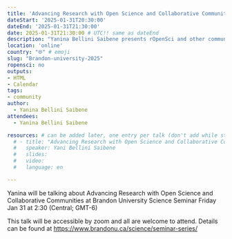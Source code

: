 ```yaml
---
title: 'Advancing Research with Open Science and Collaborative Communities'
dateStart: '2025-01-31T20:30:00'
dateEnd: '2025-01-31T21:30:00'
date: 2025-01-31T21:30:00 # UTC!! same as dateEnd
description: "Yanina Bellini Saibene presents rOpenSci and other community of practice related to science and research"
location: 'online'
country: "🌐" # emoji
slug: "Brandon-university-2025"
ropensci: no
outputs: 
- HTML
- Calendar 
tags: 
- community
author:
  - Yanina Bellini Saibene
attendees:
  - Yanina Bellini Saibene

resources: # can be added later, one entry per talk (don't add while still empty, add once there are resources)
  # - title: "Advancing Research with Open Science and Collaborative Communities"
  #   speaker: Yani Bellini Saibene
  #   slides: 
  #   video: 
  #   language: en

---
```


Yanina will be talking about Advancing Research with Open Science and Collaborative Communities at Brandon University Science Seminar Friday Jan 31 at 2:30 (Central; GMT-6)

This talk will be accessible by zoom and all are welcome to attend. Details can be found at https://www.brandonu.ca/science/seminar-series/
